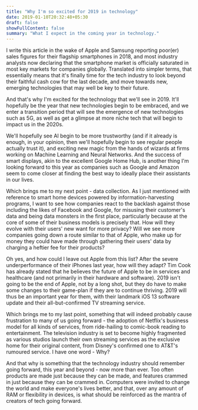 ```yaml
---
title: "Why I'm so excited for 2019 in technology"
date: 2019-01-10T20:32:48+05:30
draft: false
showFullContent: false
summary: "What I expect in the coming year in technology."
---
```


I write this article in the wake of Apple and Samsung reporting poor(er) sales figures for their flagship smartphones in 2018, and most industry analysts now declaring that the smartphone market is officially saturated in most key markets for companies globally. Translated into simpler terms, that essentially means that it's finally time for the tech industry to look beyond their faithful cash cow for the last decade, and move towards new, emerging technologies that may well be key to their future.

And that's why I'm excited for the technology that we'll see in 2019. It'll hopefully be the year that new technologies begin to be embraced, and we enter a transition period that will see the emergence of new technologies such as 5G, as well as get a glimpse at more niche tech that will begin to impact us in the 2020s.

We'll hopefully see AI begin to be more trustworthy (and if it already is enough, in your opinion, then we'll hopefully begin to see regular people actually trust it), and exciting new magic from the hands of wizards at firms working on Machine Learning and Neural Networks. And the success of smart displays, akin to the excellent Google Home Hub, is another thing I'm looking forward to this year as companies such as Google and Amazon seem to come closer at finding the best way to ideally place their assistants in our lives.

Which brings me to my next point - data collection. As I just mentioned with reference to smart home devices powered by information-harvesting programs, I want to see how companies react to the backlash against those including the likes of Facebook and Google, for misusing their customer's data and being data monsters in the first place, particularly because at the core of some of their business models is precisely that. How will they evolve with their users' new want for more privacy? Will we see more companies going down a route similar to that of Apple, who make up for money they could have made through gathering their users' data by charging a heftier fee for their products?

Oh yes, and how could I leave out Apple from this list? After the severe underperformance of their iPhones last year, how will they adapt? Tim Cook has already stated that he believes the future of Apple to be in services and healthcare (and not primarily in their hardware and software). 2019 isn't going to be the end of Apple, not by a long shot, but they do have to make some changes to their game-plan if they are to continue thriving. 2019 will thus be an important year for them, with their landmark iOS 13 software update and their all-but-confirmed TV streaming service.

Which brings me to my last point, something that will indeed probably cause frustration to many of us going forward - the adoption of Netflix's business model for all kinds of services, from ride-hailing to comic-book reading to entertainment. The television industry is set to become highly fragmented as various studios launch their own streaming services as the exclusive home for their original content, from Disney's confirmed one to AT&T's rumoured service. I have one word - Why?

And that why is something that the technology industry should remember going forward, this year and beyond - now more than ever. Too often products are made just because they can be made, and features crammed in just because they can be crammed in. Computers were invited to change the world and make everyone's lives better, and that, over any amount of RAM or flexibility in devices, is what should be reinforced as the mantra of creators of tech going forward.
